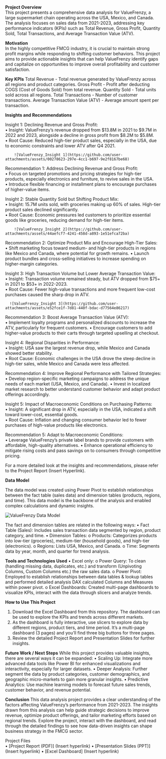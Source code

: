 **Project Overview**  
This project presents a comprehensive data analysis for ValueFrenzy, a large supermarket chain operating across the USA, Mexico, and Canada. The analysis focuses on sales data from 2021-2023, addressing key performance indicators (KPIs) such as Total Revenue, Gross Profit, Quantity Sold, Total Transactions, and Average Transaction Value (ATV).

**Motivation**  
In the highly competitive FMCG industry, it is crucial to maintain strong profit margins while responding to shifting customer behaviors. This project aims to provide actionable insights that can help ValueFrenzy identify gaps and capitalize on opportunities to improve overall profitability and customer satisfaction.

**Key KPIs**
Total Revenue - Total revenue generated by ValueFrenzy across all regions and product categories.
Gross Profit - Profit after deducting COGS (Cost of Goods Sold) from total revenue.
Quantity Sold - Total units sold across all regions.
Total Transactions - Number of customer transactions.
Average Transaction Value (ATV) - Average amount spent per transaction.

**Insights and Recommendations**

Insight 1:
Declining Revenue and Gross Profit:  
•	Insight: ValueFrenzy’s revenue dropped from $13.8M in 2021 to $9.7M in 2022 and 2023, alongside a decline in gross profit from $8.2M to $5.8M.  
•	Root Cause: Reduced high-tier product sales, especially in the USA, due to economic constraints and lower ATV after Q4 2021.

        ![ValueFrenzy_Insight 1](https://github.com/user-attachments/assets/00278623-297e-4cc1-b697-9e2f8167be68)
 
Recommendation 1:
Address Declining Revenue and Gross Profit:  
•	Focus on targeted promotions and pricing strategies for high-tier products, especially electronics and furniture, to revive sales in the USA.  
•	Introduce flexible financing or installment plans to encourage purchases of higher-value items.  

Insight 2:
Stable Quantity Sold but Shifting Product Mix:  
•	Insight: 15.7M units sold, with groceries making up 60% of sales. High-tier product sales declined significantly.  
•	Root Cause: Economic pressures led customers to prioritize essential goods like groceries, reducing demand for high-tier items.

        ![ValueFrenzy_Insight 2](https://github.com/user-attachments/assets/44aefcf7-4241-458d-a893-1e51efca72ba)
 
Recommendation 2:
Optimize Product Mix and Encourage High-Tier Sales:  
•	Shift marketing focus toward medium- and high-tier products in regions like Mexico and Canada, where potential for growth remains.
•	Launch product bundles and cross-selling initiatives to increase spending on higher-margin categories.

Insight 3:
High Transaction Volume but Lower Average Transaction Value:  
•	Insight: Transaction volume remained steady, but ATV dropped from $75+ in 2021 to $53+ in 2022-2023.  
•	Root Cause: Fewer high-value transactions and more frequent low-cost purchases caused the sharp drop in ATV.

      ![ValueFrenzy_Insight 3](https://github.com/user-attachments/assets/e52fce1f-7d81-440f-bdac-d77564e86217)
 
Recommendation 3:
Boost Average Transaction Value (ATV):  
•	Implement loyalty programs and personalized discounts to increase the ATV, particularly for frequent customers.
•	Encourage customers to add higher-value products to their carts through targeted upselling at checkout.

Insight 4:
Regional Disparities in Performance:  
•	Insight: USA saw the largest revenue drop, while Mexico and Canada showed better stability.  
•	Root Cause: Economic challenges in the USA drove the steep decline in high-tier sales, while Mexico and Canada were less affected.

Recommendation 4:
Improve Regional Performance with Tailored Strategies:  
•	Develop region-specific marketing campaigns to address the unique needs of each market (USA, Mexico, and Canada).
•	Invest in localized market research to better understand customer behavior and adapt product offerings accordingly.

Insight 5:
Impact of Macroeconomic Conditions on Purchasing Patterns:  
•	Insight: A significant drop in ATV, especially in the USA, indicated a shift toward lower-cost, essential goods.  
•	Root Cause: Inflation and changing consumer behavior led to fewer purchases of high-value products like electronics.

Recommendation 5:
Adapt to Macroeconomic Conditions:  
•	Leverage ValueFrenzy’s private label brands to provide customers with affordable, high-quality alternatives.
•	Enhance operational efficiency to mitigate rising costs and pass savings on to consumers through competitive pricing.

For a more detailed look at the insights and recommendations, please refer to the Project Report (Insert Hyperlink).

**Data Model**

The data model was created using Power Pivot to establish relationships between the fact table (sales data) and dimension tables (products, regions, and time). This data model is the backbone of the analysis and enabled complex calculations and dynamic insights.

![ValueFrenzy Data Model](https://github.com/user-attachments/assets/f95401f3-dde9-4cc9-a792-837262b9d0c0)
 
The fact and dimension tables are related in the following ways:
•	Fact Table (Sales): Includes sales transaction data segmented by region, product category, and time.
•	Dimension Tables: 
o	Products: Categorizes products into low-tier (groceries), medium-tier (household goods), and high-tier (electronics).
o	Regions: Lists USA, Mexico, and Canada.
o	Time: Segments data by year, month, and quarter for trend analysis.

**Tools and Technologies Used**
•	Excel only: 
o	Power Query: To clean (handling missing data, duplicates, etc.) and transform (Unpivoting Columns, Custom Columns etc.) the raw sales data.
o	Power Pivot: Employed to establish relationships between data tables & lookup tables and performed detailed analysis DAX calculated Columns and Measures within power pivot. 
o	Excel Dashboards: Created multi-page dashboards to visualize KPIs, interact with the data through slicers and analyze trends.

**How to Use This Project**
1.	Download the Excel Dashboard from this repository. The dashboard can be used to explore the KPIs and trends across different markets.
2.	As the dashboard is fully interactive, use slicers to explore data by different regions, product tiers, and time period. It’s a multi-page dashboard (3 pages) and you’ll find three big buttons for three pages.
3.	Review the detailed Project Report and Presentation Slides for further insights.

**Future Work / Next Steps**
While this project provides valuable insights, there are several ways it can be expanded:
•	Scaling Up: Integrate more advanced data tools like Power BI for enhanced visualizations and interactivity, especially for larger datasets.
•	Deeper Analysis: Further segment the data by product categories, customer demographics, and geographic micro-markets to gain more granular insights.
•	Predictive Analytics: Use machine learning models to forecast future sales trends, customer behavior, and revenue potential.

**Conclusion**
This data analysis project provides a clear understanding of the factors affecting ValueFrenzy’s performance from 2021-2023. The insights drawn from this analysis can help guide strategic decisions to improve revenue, optimize product offerings, and tailor marketing efforts based on regional trends.
Explore the project, interact with the dashboard, and read through the detailed findings to see how data-driven insights can shape business strategy in the FMCG sector.

Project Files  
•	[Project Report (PDF)] (Insert hyperlink)
•	[Presentation Slides (PPT)] (Insert hyperlink)
•	[Excel Dashboard] (Insert hyperlink)
